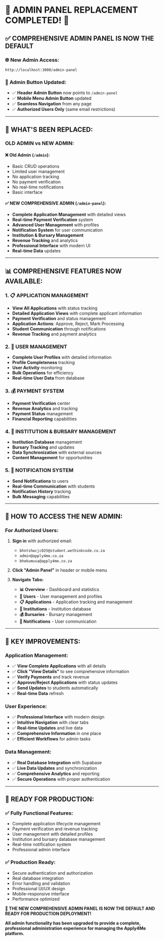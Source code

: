 # 🎉 **ADMIN PANEL REPLACEMENT COMPLETED!** 🎉

## ✅ **COMPREHENSIVE ADMIN PANEL IS NOW THE DEFAULT**

### 🌐 **New Admin Access:**
```
http://localhost:3000/admin-panel
```

### 🔧 **Admin Button Updated:**
- ✅ **Header Admin Button** now points to `/admin-panel`
- ✅ **Mobile Menu Admin Button** updated
- ✅ **Seamless Navigation** from any page
- ✅ **Authorized Users Only** (same email restrictions)

---

## 🚀 **WHAT'S BEEN REPLACED:**

### **OLD ADMIN vs NEW ADMIN:**

#### **❌ Old Admin (`/admin`):**
- Basic CRUD operations
- Limited user management
- No application tracking
- No payment verification
- No real-time notifications
- Basic interface

#### **✅ NEW COMPREHENSIVE ADMIN (`/admin-panel`):**
- **Complete Application Management** with detailed views
- **Real-time Payment Verification** system
- **Advanced User Management** with profiles
- **Notification System** for user communication
- **Institution & Bursary Management**
- **Revenue Tracking** and analytics
- **Professional Interface** with modern UI
- **Real-time Data** updates

---

## 📊 **COMPREHENSIVE FEATURES NOW AVAILABLE:**

### **1. 📋 APPLICATION MANAGEMENT**
- **View All Applications** with status tracking
- **Detailed Application Views** with complete applicant information
- **Payment Verification** and status management
- **Application Actions**: Approve, Reject, Mark Processing
- **Student Communication** through notifications
- **Revenue Tracking** and payment analytics

### **2. 👥 USER MANAGEMENT**
- **Complete User Profiles** with detailed information
- **Profile Completeness** tracking
- **User Activity** monitoring
- **Bulk Operations** for efficiency
- **Real-time User Data** from database

### **3. 💰 PAYMENT SYSTEM**
- **Payment Verification** center
- **Revenue Analytics** and tracking
- **Payment Status** management
- **Financial Reporting** capabilities

### **4. 🏫 INSTITUTION & BURSARY MANAGEMENT**
- **Institution Database** management
- **Bursary Tracking** and updates
- **Data Synchronization** with external sources
- **Content Management** for opportunities

### **5. 📧 NOTIFICATION SYSTEM**
- **Send Notifications** to users
- **Real-time Communication** with students
- **Notification History** tracking
- **Bulk Messaging** capabilities

---

## 🎯 **HOW TO ACCESS THE NEW ADMIN:**

### **For Authorized Users:**
1. **Sign in** with authorized email:
   - `bhntshwcjc025@student.wethinkcode.co.za`
   - `admin@apply4me.co.za`
   - `bhekumusa@apply4me.co.za`

2. **Click "Admin Panel"** in header or mobile menu

3. **Navigate Tabs:**
   - **📊 Overview** - Dashboard and statistics
   - **👥 Users** - User management and profiles
   - **📋 Applications** - Application tracking and management
   - **🏫 Institutions** - Institution database
   - **💰 Bursaries** - Bursary management
   - **📧 Notifications** - User communication

---

## 🔧 **KEY IMPROVEMENTS:**

### **Application Management:**
- ✅ **View Complete Applications** with all details
- ✅ **Click "View Details"** to see comprehensive information
- ✅ **Verify Payments** and track revenue
- ✅ **Approve/Reject Applications** with status updates
- ✅ **Send Updates** to students automatically
- ✅ **Real-time Data** refresh

### **User Experience:**
- ✅ **Professional Interface** with modern design
- ✅ **Intuitive Navigation** with clear tabs
- ✅ **Real-time Updates** and live data
- ✅ **Comprehensive Information** in one place
- ✅ **Efficient Workflows** for admin tasks

### **Data Management:**
- ✅ **Real Database Integration** with Supabase
- ✅ **Live Data Updates** and synchronization
- ✅ **Comprehensive Analytics** and reporting
- ✅ **Secure Operations** with proper authentication

---

## 🎉 **READY FOR PRODUCTION:**

### **✅ Fully Functional Features:**
- Complete application lifecycle management
- Payment verification and revenue tracking
- User management with detailed profiles
- Institution and bursary database management
- Real-time notification system
- Professional admin interface

### **✅ Production Ready:**
- Secure authentication and authorization
- Real database integration
- Error handling and validation
- Professional UI/UX design
- Mobile-responsive interface
- Performance optimized

**🚀 THE NEW COMPREHENSIVE ADMIN PANEL IS NOW THE DEFAULT AND READY FOR PRODUCTION DEPLOYMENT!**

**All admin functionality has been upgraded to provide a complete, professional administration experience for managing the Apply4Me platform.**
